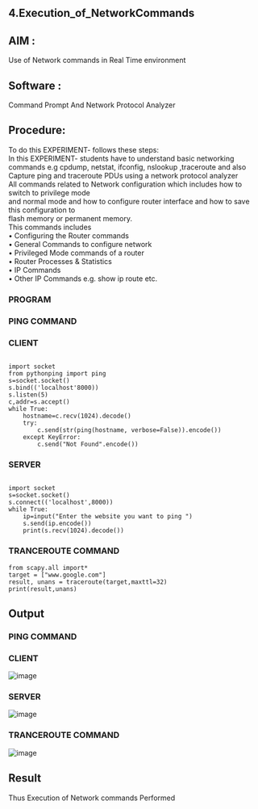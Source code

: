 ## 4.Execution_of_NetworkCommands
## AIM :
Use of Network commands in Real Time environment
## Software :
Command Prompt And Network Protocol Analyzer
## Procedure:
To do this EXPERIMENT- follows these steps:
<BR>
In this EXPERIMENT- students have to understand basic networking commands e.g cpdump, netstat, ifconfig, nslookup ,traceroute and also Capture ping and traceroute PDUs using a network protocol analyzer 
<BR>
All commands related to Network configuration which includes how to switch to privilege mode
<BR>
and normal mode and how to configure router interface and how to save this configuration to
<BR>
flash memory or permanent memory.
<BR>
This commands includes
<BR>
• Configuring the Router commands
<BR>
• General Commands to configure network
<BR>
• Privileged Mode commands of a router 
<BR>
• Router Processes & Statistics
<BR>
• IP Commands
<BR>
• Other IP Commands e.g. show ip route etc.
<BR>

### PROGRAM
### PING COMMAND
### CLIENT
```

import socket 
from pythonping import ping 
s=socket.socket() 
s.bind(('localhost'8000)) 
s.listen(5) 
c,addr=s.accept() 
while True: 
    hostname=c.recv(1024).decode() 
    try: 
        c.send(str(ping(hostname, verbose=False)).encode()) 
    except KeyError: 
        c.send("Not Found".encode())
```
### SERVER
```

import socket 
s=socket.socket() 
s.connect(('localhost',8000)) 
while True: 
    ip=input("Enter the website you want to ping ") 
    s.send(ip.encode()) 
    print(s.recv(1024).decode())
```

### TRANCEROUTE COMMAND
```
from scapy.all import* 
target = ["www.google.com"] 
result, unans = traceroute(target,maxttl=32) 
print(result,unans)
```



## Output
### PING COMMAND
### CLIENT
![image](https://github.com/AnkithaMopuri/4.Execution_of_NetworkCommends/assets/144979399/cb7aa4e7-6a26-42ed-a8f3-b11d264054d1)

### SERVER
![image](https://github.com/AnkithaMopuri/4.Execution_of_NetworkCommends/assets/144979399/df4502a3-e2ab-4ee8-a2bd-e43928a32fc0)

### TRANCEROUTE COMMAND
![image](https://github.com/AnkithaMopuri/4.Execution_of_NetworkCommends/assets/144979399/bee38982-7979-48ee-a3f2-4951a4f236ee)



## Result
Thus Execution of Network commands Performed
